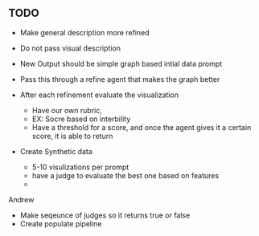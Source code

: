 ## TODO 
- Make general description more refined
- Do not pass visual description
- New Output should be simple graph based intial data prompt
- Pass this through a refine agent that makes the graph better
- After each refinement evaluate the visualization 
    - Have our own rubric, 
    - EX:  Socre based on interbility
    - Have a threshold for a score, and once the agent gives it a certain score, it is able to return

-  Create Synthetic data
    - 5-10 visulizations per prompt
    - have a judge to evaluate the best one based on features
    - 

Andrew 

- Make seqeunce of judges so it returns true or false
- Create populate pipeline

